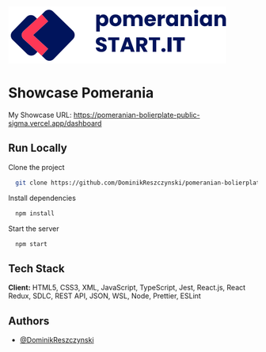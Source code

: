 ![Logo](./src/App/Components/Logo/logo.svg)

# Showcase Pomerania

My Showcase
URL: https://pomeranian-bolierplate-public-sigma.vercel.app/dashboard

## Run Locally

Clone the project

```bash
  git clone https://github.com/DominikReszczynski/pomeranian-bolierplate-public
```

Install dependencies

```bash
  npm install
```

Start the server

```bash
  npm start
```

## Tech Stack

**Client:** HTML5, CSS3, XML, JavaScript, TypeScript, Jest, React.js, React Redux, SDLC, REST API, JSON, WSL, Node, Prettier, ESLint

## Authors

- [@DominikReszczynski](https://github.com/DominikReszczynski)
